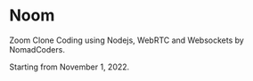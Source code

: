# Noom


Zoom Clone Coding using Nodejs, WebRTC and Websockets by NomadCoders.

Starting from November 1, 2022.
